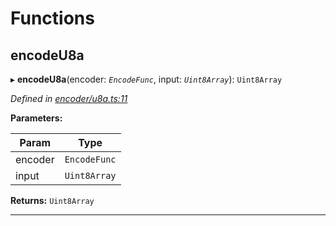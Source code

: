 

# Functions

<a id="encodeu8a"></a>

##  encodeU8a

▸ **encodeU8a**(encoder: *`EncodeFunc`*, input: *`Uint8Array`*): `Uint8Array`

*Defined in [encoder/u8a.ts:11](https://github.com/polkadot-js/common/blob/67f66a3/packages/util-rlp/src/encoder/u8a.ts#L11)*

**Parameters:**

| Param | Type |
| ------ | ------ |
| encoder | `EncodeFunc` |
| input | `Uint8Array` |

**Returns:** `Uint8Array`

___


